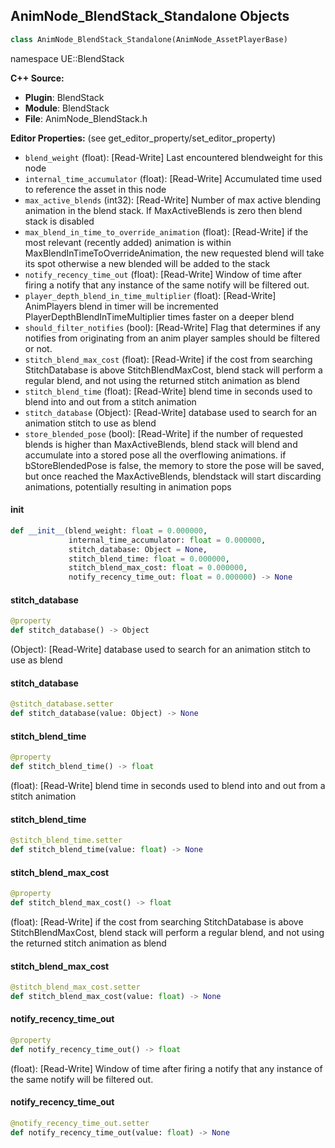 ## AnimNode_BlendStack_Standalone Objects

```python
class AnimNode_BlendStack_Standalone(AnimNode_AssetPlayerBase)
```

namespace UE::BlendStack

**C++ Source:**

- **Plugin**: BlendStack
- **Module**: BlendStack
- **File**: AnimNode_BlendStack.h

**Editor Properties:** (see get_editor_property/set_editor_property)

- ``blend_weight`` (float):  [Read-Write] Last encountered blendweight for this node
- ``internal_time_accumulator`` (float):  [Read-Write] Accumulated time used to reference the asset in this node
- ``max_active_blends`` (int32):  [Read-Write] Number of max active blending animation in the blend stack. If MaxActiveBlends is zero then blend stack is disabled
- ``max_blend_in_time_to_override_animation`` (float):  [Read-Write] if the most relevant (recently added) animation is within MaxBlendInTimeToOverrideAnimation, the new requested blend will take its spot
  otherwise a new blended will be added to the stack
- ``notify_recency_time_out`` (float):  [Read-Write] Window of time after firing a notify that any instance of the same notify will be filtered out.
- ``player_depth_blend_in_time_multiplier`` (float):  [Read-Write] AnimPlayers blend in timer will be incremented PlayerDepthBlendInTimeMultiplier times faster on a deeper blend
- ``should_filter_notifies`` (bool):  [Read-Write] Flag that determines if any notifies from originating from an anim player samples should be filtered or not.
- ``stitch_blend_max_cost`` (float):  [Read-Write] if the cost from searching StitchDatabase is above StitchBlendMaxCost, blend stack will perform a regular blend,
  and not using the returned stitch animation as blend
- ``stitch_blend_time`` (float):  [Read-Write] blend time in seconds used to blend into and out from a stitch animation
- ``stitch_database`` (Object):  [Read-Write] database used to search for an animation stitch to use as blend
- ``store_blended_pose`` (bool):  [Read-Write] if the number of requested blends is higher than MaxActiveBlends, blend stack will blend and accumulate
  into a stored pose all the overflowing animations. if bStoreBlendedPose is false, the memory to store the pose will be saved,
  but once reached the MaxActiveBlends, blendstack will start discarding animations, potentially resulting in animation pops

<a id="unreal.AnimNode_BlendStack_Standalone.__init__"></a>

#### __init__

```python
def __init__(blend_weight: float = 0.000000,
             internal_time_accumulator: float = 0.000000,
             stitch_database: Object = None,
             stitch_blend_time: float = 0.000000,
             stitch_blend_max_cost: float = 0.000000,
             notify_recency_time_out: float = 0.000000) -> None
```

<a id="unreal.AnimNode_BlendStack_Standalone.stitch_database"></a>

#### stitch_database

```python
@property
def stitch_database() -> Object
```

(Object):  [Read-Write] database used to search for an animation stitch to use as blend

<a id="unreal.AnimNode_BlendStack_Standalone.stitch_database"></a>

#### stitch_database

```python
@stitch_database.setter
def stitch_database(value: Object) -> None
```

<a id="unreal.AnimNode_BlendStack_Standalone.stitch_blend_time"></a>

#### stitch_blend_time

```python
@property
def stitch_blend_time() -> float
```

(float):  [Read-Write] blend time in seconds used to blend into and out from a stitch animation

<a id="unreal.AnimNode_BlendStack_Standalone.stitch_blend_time"></a>

#### stitch_blend_time

```python
@stitch_blend_time.setter
def stitch_blend_time(value: float) -> None
```

<a id="unreal.AnimNode_BlendStack_Standalone.stitch_blend_max_cost"></a>

#### stitch_blend_max_cost

```python
@property
def stitch_blend_max_cost() -> float
```

(float):  [Read-Write] if the cost from searching StitchDatabase is above StitchBlendMaxCost, blend stack will perform a regular blend,
and not using the returned stitch animation as blend

<a id="unreal.AnimNode_BlendStack_Standalone.stitch_blend_max_cost"></a>

#### stitch_blend_max_cost

```python
@stitch_blend_max_cost.setter
def stitch_blend_max_cost(value: float) -> None
```

<a id="unreal.AnimNode_BlendStack_Standalone.notify_recency_time_out"></a>

#### notify_recency_time_out

```python
@property
def notify_recency_time_out() -> float
```

(float):  [Read-Write] Window of time after firing a notify that any instance of the same notify will be filtered out.

<a id="unreal.AnimNode_BlendStack_Standalone.notify_recency_time_out"></a>

#### notify_recency_time_out

```python
@notify_recency_time_out.setter
def notify_recency_time_out(value: float) -> None
```

<a id="unreal.AnimNode_BlendStack"></a>